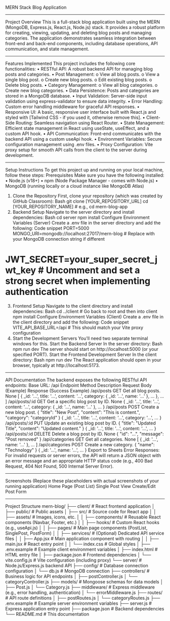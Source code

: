 MERN Stack Blog Application
________________________________________
Project Overview
This is a full-stack blog application built using the MERN (MongoDB, Express.js, React.js, Node.js) stack. It provides a robust platform for creating, viewing, updating, and deleting blog posts and managing categories. The application demonstrates seamless integration between front-end and back-end components, including database operations, API communication, and state management.
________________________________________
Features Implemented
This project includes the following core functionalities:
•	RESTful API: A robust backend API for managing blog posts and categories.
•	Post Management:
o	View all blog posts.
o	View a single blog post.
o	Create new blog posts.
o	Edit existing blog posts.
o	Delete blog posts.
•	Category Management:
o	View all blog categories.
o	Create new blog categories.
•	Data Persistence: Posts and categories are stored in a MongoDB database.
•	Input Validation: Server-side input validation using express-validator to ensure data integrity.
•	Error Handling: Custom error handling middleware for graceful API responses.
•	Responsive UI: A basic, responsive user interface built with React.js and styled with [Tailwind CSS - if you used it, otherwise remove this].
•	Client-Side Routing: Seamless navigation using React Router.
•	State Management: Efficient state management in React using useState, useEffect, and a custom API hook.
•	API Communication: Front-end communicates with the backend API using a custom useApi hook.
•	Environment Variables: Secure configuration management using .env files.
•	Proxy Configuration: Vite proxy setup for smooth API calls from the client to the server during development.
________________________________________
Setup Instructions
To get this project up and running on your local machine, follow these steps:
Prerequisites
Make sure you have the following installed:
•	Node.js (v18+)
•	npm (Node Package Manager - comes with Node.js)
•	MongoDB (running locally or a cloud instance like MongoDB Atlas)
1. Clone the Repository
First, clone your repository (which was created by GitHub Classroom):
Bash
git clone [YOUR_REPOSITORY_URL]
cd [YOUR_REPOSITORY_NAME] # e.g., cd mern-blog-app
2. Backend Setup
Navigate to the server directory and install dependencies:
Bash
cd server
npm install
Configure Environment Variables (Server)
Create a .env file in the server directory and add the following:
Code snippet
PORT=5000
MONGO_URI=mongodb://localhost:27017/mern-blog # Replace with your MongoDB connection string if different
# JWT_SECRET=your_super_secret_jwt_key # Uncomment and set a strong secret when implementing authentication
3. Frontend Setup
Navigate to the client directory and install dependencies:
Bash
cd ../client # Go back to root and then into client
npm install
Configure Environment Variables (Client)
Create a .env file in the client directory and add the following:
Code snippet
VITE_API_BASE_URL=/api # This should match your Vite proxy configuration
4. Start the Development Servers
You'll need two separate terminal windows for this.
Start the Backend Server
In the server directory:
Bash
npm run dev
The server should start on http://localhost:5000 (or your specified PORT).
Start the Frontend Development Server
In the client directory:
Bash
npm run dev
The React application should open in your browser, typically at http://localhost:5173.
________________________________________
API Documentation
The backend exposes the following RESTful API endpoints:
Base URL: /api
Endpoint	Method	Description	Request Body (Example)	Response (Success Example)
/api/posts	GET	Get all blog posts.	None	[ { _id: '...', title: '...', content: '...', category: { _id: '...', name: '...' }, ... }, ... ]
/api/posts/:id	GET	Get a specific blog post by ID.	None	{ _id: '...', title: '...', content: '...', category: { _id: '...', name: '...' }, ... }
/api/posts	POST	Create a new blog post.	{ "title": "New Post", "content": "This is content.", "category": "categoryId" }	{ _id: '...', title: '...', content: '...', category: '...', ... }
/api/posts/:id	PUT	Update an existing blog post by ID.	{ "title": "Updated Title", "content": "Updated content." }	{ _id: '...', title: '...', content: '...', ... }
/api/posts/:id	DELETE	Delete a blog post by ID.	None	{ "id": "...", "message": "Post removed" }
/api/categories	GET	Get all categories.	None	[ { _id: '...', name: '...' }, ... ]
/api/categories	POST	Create a new category.	{ "name": "Technology" }	{ _id: '...', name: '...', ... }
Export to Sheets
Error Responses: For invalid requests or server errors, the API will return a JSON object with an error message and an appropriate HTTP status code (e.g., 400 Bad Request, 404 Not Found, 500 Internal Server Error).
________________________________________
Screenshots
(Replace these placeholders with actual screenshots of your running application)
Home Page (Post List)
Single Post View
Create/Edit Post Form
________________________________________
Project Structure
mern-blog/
├── client/                     # React frontend application
│   ├── public/                 # Public assets
│   ├── src/                    # Source code for React app
│   │   ├── assets/             # Images, icons, etc.
│   │   ├── components/         # Reusable React components (Navbar, Footer, etc.)
│   │   ├── hooks/              # Custom React hooks (e.g., useApi.js)
│   │   ├── pages/              # Main page components (PostList, SinglePost, PostForm)
│   │   ├── services/           # (Optional) Dedicated API service files
│   │   ├── App.jsx             # Main application component with routing
│   │   ├── main.jsx            # React entry point
│   │   └── index.css           # Global styles
│   ├── .env.example            # Example client environment variables
│   ├── index.html              # HTML entry file
│   ├── package.json            # Frontend dependencies
│   └── vite.config.js          # Vite configuration (including proxy)
└── server/                     # Node.js/Express.js backend API
    ├── config/                 # Database connection configuration
    │   └── db.js               # MongoDB connection
    ├── controllers/            # Business logic for API endpoints
    │   ├── postController.js
    │   └── categoryController.js
    ├── models/                 # Mongoose schemas for data models
    │   ├── Post.js
    │   └── Category.js
    ├── middleware/             # Express middleware (e.g., error handling, authentication)
    │   └── errorMiddleware.js
    ├── routes/                 # API route definitions
    │   ├── postRoutes.js
    │   └── categoryRoutes.js
    ├── .env.example            # Example server environment variables
    ├── server.js               # Express application entry point
    ├── package.json            # Backend dependencies
    └── README.md               # This documentation

